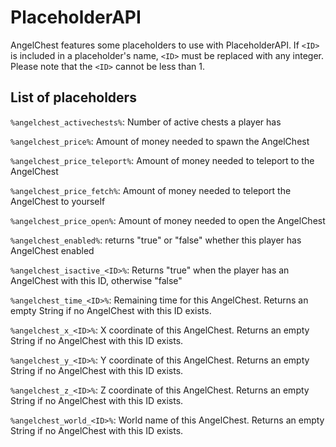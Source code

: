 # PlaceholderAPI

AngelChest features some placeholders to use with PlaceholderAPI. If `<ID>` is included in a placeholder's name, `<ID>`
must be replaced with any integer. Please note that the `<ID>` cannot be less than 1.

## List of placeholders

`%angelchest_activechests%`: Number of active chests a player has

`%angelchest_price%`: Amount of money needed to spawn the AngelChest

`%angelchest_price_teleport%`: Amount of money needed to teleport to the AngelChest

`%angelchest_price_fetch%`: Amount of money needed to teleport the AngelChest to yourself

`%angelchest_price_open%`: Amount of money needed to open the AngelChest

`%angelchest_enabled%`: returns "true" or "false" whether this player has AngelChest enabled

`%angelchest_isactive_<ID>%`: Returns "true" when the player has an AngelChest with this ID, otherwise "false"

`%angelchest_time_<ID>%`: Remaining time for this AngelChest. Returns an empty String if no AngelChest with this ID
exists.

`%angelchest_x_<ID>%`: X coordinate of this AngelChest. Returns an empty String if no AngelChest with this ID exists.

`%angelchest_y_<ID>%`: Y coordinate of this AngelChest. Returns an empty String if no AngelChest with this ID exists.

`%angelchest_z_<ID>%`: Z coordinate of this AngelChest. Returns an empty String if no AngelChest with this ID exists.

`%angelchest_world_<ID>%`: World name of this AngelChest. Returns an empty String if no AngelChest with this ID exists.
